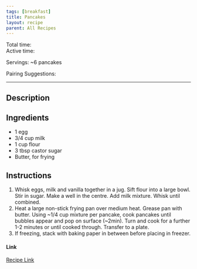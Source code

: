 ```yaml
---
tags: [breakfast]
title: Pancakes
layout: recipe
parent: All Recipes
---
```

Total time:   
Active time:   
  
Servings: ~6 pancakes   
  
Pairing Suggestions:   
  
---  
## Description  
## Ingredients  
   
- 1 egg  
- 3/4 cup milk  
- 1 cup flour  
- 3 tbsp castor sugar  
- Butter, for frying   
  
## Instructions   
1. Whisk eggs, milk and vanilla together in a jug. Sift flour into a large bowl. Stir in sugar. Make a well in the centre. Add milk mixture. Whisk until combined.   
2. Heat a large non-stick frying pan over medium heat. Grease pan with butter.  Using ~1/4 cup mixture per pancake, cook pancakes until bubbles appear and pop on surface (~2min). Turn and cook for a further 1-2 minutes or until cooked through. Transfer to a plate.  
3. If freezing, stack with baking paper in between before placing in freezer.   
#### Link  
[Recipe Link]()  
